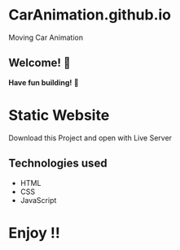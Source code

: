 # CarAnimation.github.io
Moving Car Animation
## Welcome! 👋

**Have fun building!** 🚀
# Static Website
Download this Project and open with Live Server

## Technologies used

* HTML
* CSS
* JavaScript

# Enjoy !!
